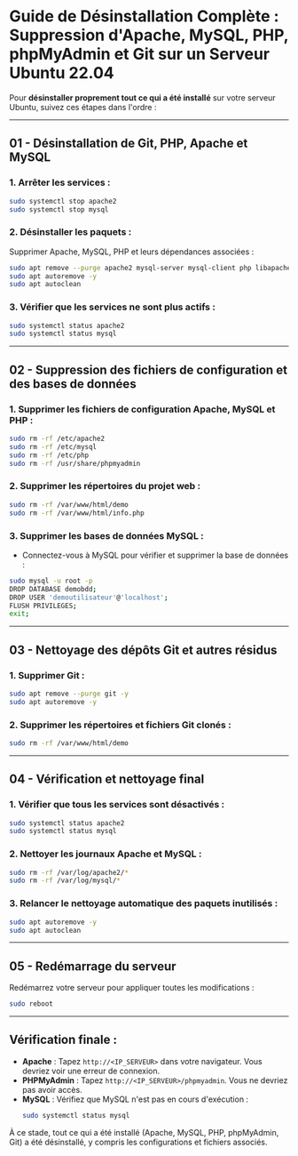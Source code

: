 
# **Guide de Désinstallation Complète : Suppression d'Apache, MySQL, PHP, phpMyAdmin et Git sur un Serveur Ubuntu 22.04**

Pour **désinstaller proprement tout ce qui a été installé** sur votre serveur Ubuntu, suivez ces étapes dans l'ordre :

---

## 01 - **Désinstallation de Git, PHP, Apache et MySQL**

### **1. Arrêter les services :**
```bash
sudo systemctl stop apache2
sudo systemctl stop mysql
```

### **2. Désinstaller les paquets :**

Supprimer Apache, MySQL, PHP et leurs dépendances associées :
```bash
sudo apt remove --purge apache2 mysql-server mysql-client php libapache2-mod-php php-mysql phpmyadmin php-mbstring php-zip php-gd php-json php-curl -y
sudo apt autoremove -y
sudo apt autoclean
```

### **3. Vérifier que les services ne sont plus actifs :**
```bash
sudo systemctl status apache2
sudo systemctl status mysql
```

---

## 02 - **Suppression des fichiers de configuration et des bases de données**

### **1. Supprimer les fichiers de configuration Apache, MySQL et PHP :**
```bash
sudo rm -rf /etc/apache2
sudo rm -rf /etc/mysql
sudo rm -rf /etc/php
sudo rm -rf /usr/share/phpmyadmin
```

### **2. Supprimer les répertoires du projet web :**
```bash
sudo rm -rf /var/www/html/demo
sudo rm -rf /var/www/html/info.php
```

### **3. Supprimer les bases de données MySQL :**
- Connectez-vous à MySQL pour vérifier et supprimer la base de données :
```bash
sudo mysql -u root -p
DROP DATABASE demobdd;
DROP USER 'demoutilisateur'@'localhost';
FLUSH PRIVILEGES;
exit;
```

---

## 03 - **Nettoyage des dépôts Git et autres résidus**

### **1. Supprimer Git :**
```bash
sudo apt remove --purge git -y
sudo apt autoremove -y
```

### **2. Supprimer les répertoires et fichiers Git clonés :**
```bash
sudo rm -rf /var/www/html/demo
```

---

## 04 - **Vérification et nettoyage final**

### **1. Vérifier que tous les services sont désactivés :**
```bash
sudo systemctl status apache2
sudo systemctl status mysql
```

### **2. Nettoyer les journaux Apache et MySQL :**
```bash
sudo rm -rf /var/log/apache2/*
sudo rm -rf /var/log/mysql/*
```

### **3. Relancer le nettoyage automatique des paquets inutilisés :**
```bash
sudo apt autoremove -y
sudo apt autoclean
```

---

## 05 - **Redémarrage du serveur**
Redémarrez votre serveur pour appliquer toutes les modifications :
```bash
sudo reboot
```

---

## Vérification finale :
- **Apache** : Tapez `http://<IP_SERVEUR>` dans votre navigateur. Vous devriez voir une erreur de connexion.
- **PHPMyAdmin** : Tapez `http://<IP_SERVEUR>/phpmyadmin`. Vous ne devriez pas avoir accès.
- **MySQL** : Vérifiez que MySQL n'est pas en cours d'exécution :
  ```bash
  sudo systemctl status mysql
  ```

À ce stade, tout ce qui a été installé (Apache, MySQL, PHP, phpMyAdmin, Git) a été désinstallé, y compris les configurations et fichiers associés.
